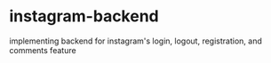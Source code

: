 # instagram-backend
implementing backend for instagram's login, logout, registration, and comments feature
